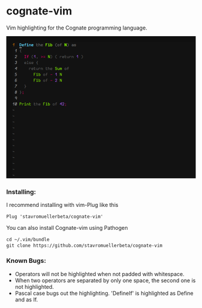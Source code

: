 # cognate-vim
Vim highlighting for the Cognate programming language.

![Cognate highlighting with the Molokai theme](screenshot.png?raw=true)

### Installing:
I recommend installing with vim-Plug like this
```
Plug 'stavromuellerbeta/cognate-vim'
```
You can also install Cognate-vim using Pathogen
```
cd ~/.vim/bundle
git clone https://github.com/stavromuellerbeta/cognate-vim
```

### Known Bugs:
- Operators will not be highlighted when not padded with whitespace.
- When two operators are separated by only one space, the second one is not highlighted.
- Pascal case bugs out the highlighting. 'DefineIf' is highlighted as Define and as If.

